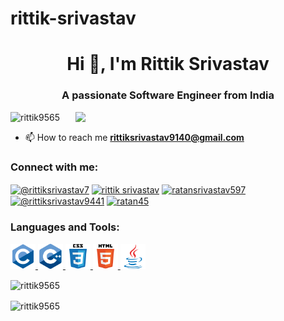 # rittik-srivastav
<h1 align="center">Hi 👋, I'm Rittik Srivastav</h1>
<h3 align="center">A passionate Software Engineer from India</h3>
<img align="right" alit="coding" width="400" src="https://imgs.search.brave.com/CQBeTJf3A6M9fKf2Y_KXgY5GwXBFF1dwOR857zfLDok/rs:fit:304:225:1/g:ce/aHR0cHM6Ly90c2U0/Lm1tLmJpbmcubmV0/L3RoP2lkPU9JUC53/SVBqZFZEclRiNWlu/Y3JRemRVbE1nQUFB/QSZwaWQ9QXBp">

<p align="left"> <img src="https://komarev.com/ghpvc/?username=rittik9565&label=Profile%20views&color=0e75b6&style=flat" alt="rittik9565" /> </p>

- 📫 How to reach me **rittiksrivastav9140@gmail.com**

<h3 align="left">Connect with me:</h3>
<p align="left">
<a href="https://twitter.com/@rittiksrivastav7" target="blank"><img align="center" src="https://raw.githubusercontent.com/rahuldkjain/github-profile-readme-generator/master/src/images/icons/Social/twitter.svg" alt="@rittiksrivastav7" height="30" width="40" /></a>
<a href="https://linkedin.com/in/rittik srivastav" target="blank"><img align="center" src="https://raw.githubusercontent.com/rahuldkjain/github-profile-readme-generator/master/src/images/icons/Social/linked-in-alt.svg" alt="rittik srivastav" height="30" width="40" /></a>
<a href="https://instagram.com/ratansrivastav597" target="blank"><img align="center" src="https://raw.githubusercontent.com/rahuldkjain/github-profile-readme-generator/master/src/images/icons/Social/instagram.svg" alt="ratansrivastav597" height="30" width="40" /></a>
<a href="https://www.youtube.com/c/@rittiksrivastav9441" target="blank"><img align="center" src="https://raw.githubusercontent.com/rahuldkjain/github-profile-readme-generator/master/src/images/icons/Social/youtube.svg" alt="@rittiksrivastav9441" height="30" width="40" /></a>
<a href="https://www.leetcode.com/ratan45" target="blank"><img align="center" src="https://raw.githubusercontent.com/rahuldkjain/github-profile-readme-generator/master/src/images/icons/Social/leet-code.svg" alt="ratan45" height="30" width="40" /></a>
</p>

<h3 align="left">Languages and Tools:</h3>
<p align="left"> <a href="https://www.cprogramming.com/" target="_blank" rel="noreferrer"> <img src="https://raw.githubusercontent.com/devicons/devicon/master/icons/c/c-original.svg" alt="c" width="40" height="40"/> </a> <a href="https://www.w3schools.com/cpp/" target="_blank" rel="noreferrer"> <img src="https://raw.githubusercontent.com/devicons/devicon/master/icons/cplusplus/cplusplus-original.svg" alt="cplusplus" width="40" height="40"/> </a> <a href="https://www.w3schools.com/css/" target="_blank" rel="noreferrer"> <img src="https://raw.githubusercontent.com/devicons/devicon/master/icons/css3/css3-original-wordmark.svg" alt="css3" width="40" height="40"/> </a> <a href="https://www.w3.org/html/" target="_blank" rel="noreferrer"> <img src="https://raw.githubusercontent.com/devicons/devicon/master/icons/html5/html5-original-wordmark.svg" alt="html5" width="40" height="40"/> </a> <a href="https://www.java.com" target="_blank" rel="noreferrer"> <img src="https://raw.githubusercontent.com/devicons/devicon/master/icons/java/java-original.svg" alt="java" width="40" height="40"/> </a> </p>

<p><img align="center" src="https://github-readme-stats.vercel.app/api/top-langs?username=rittik9565&show_icons=true&locale=en&layout=compact" alt="rittik9565" /></p>

<p><img align="center" src="https://github-readme-streak-stats.herokuapp.com/?user=rittik9565&" alt="rittik9565" /></p>

